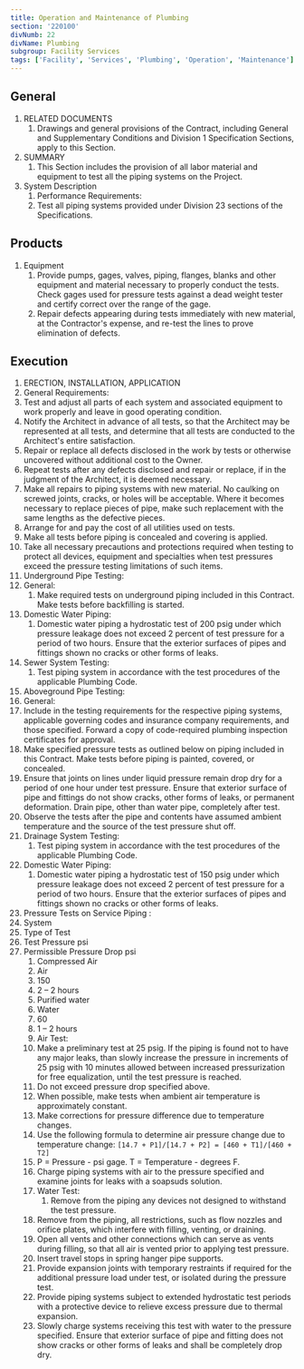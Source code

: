 ```yaml
---
title: Operation and Maintenance of Plumbing
section: '220100'
divNumb: 22
divName: Plumbing
subgroup: Facility Services
tags: ['Facility', 'Services', 'Plumbing', 'Operation', 'Maintenance']
---
```


## General

1. RELATED DOCUMENTS
   1. Drawings and general provisions of the Contract, including General and Supplementary Conditions and Division 1 Specification Sections, apply to this Section.
1. SUMMARY
   1. This Section includes the provision of all labor material and equipment to test all the piping systems on the Project.
1. System Description
   1. Performance Requirements:
   1. Test all piping systems provided under Division 23 sections of the Specifications.

## Products

1. Equipment
   1. Provide pumps, gages, valves, piping, flanges, blanks and other equipment and material necessary to properly conduct the tests. Check gages used for pressure tests against a dead weight tester and certify correct over the range of the gage.
   2. Repair defects appearing during tests immediately with new material, at the Contractor's expense, and re-test the lines to prove elimination of defects.

## Execution

1. ERECTION, INSTALLATION, APPLICATION
1. General Requirements:
1. Test and adjust all parts of each system and associated equipment to work properly and leave in good operating condition.
1. Notify the Architect in advance of all tests, so that the Architect may be represented at all tests, and determine that all tests are conducted to the Architect's entire satisfaction.
1. Repair or replace all defects disclosed in the work by tests or otherwise uncovered without additional cost to the Owner.
1. Repeat tests after any defects disclosed and repair or replace, if in the judgment of the Architect, it is deemed necessary.
1. Make all repairs to piping systems with new material. No caulking on screwed joints, cracks, or holes will be acceptable. Where it becomes necessary to replace pieces of pipe, make such replacement with the same lengths as the defective pieces.
1. Arrange for and pay the cost of all utilities used on tests.
1. Make all tests before piping is concealed and covering is applied.
1. Take all necessary precautions and protections required when testing to protect all devices, equipment and specialties when test pressures exceed the pressure testing limitations of such items.
1. Underground Pipe Testing:
1. General:
   1. Make required tests on underground piping included in this Contract. Make tests before backfilling is started.
1. Domestic Water Piping:
   1. Domestic water piping a hydrostatic test of 200 psig under which pressure leakage does not exceed 2 percent of test pressure for a period of two hours. Ensure that the exterior surfaces of pipes and fittings shown no cracks or other forms of leaks.
1. Sewer System Testing:
   1. Test piping system in accordance with the test procedures of the applicable Plumbing Code.
1. Aboveground Pipe Testing:
1. General:
1. Include in the testing requirements for the respective piping systems, applicable governing codes and insurance company requirements, and those specified. Forward a copy of code-required plumbing inspection certificates for approval.
1. Make specified pressure tests as outlined below on piping included in this Contract. Make tests before piping is painted, covered, or concealed.
1. Ensure that joints on lines under liquid pressure remain drop dry for a period of one hour under test pressure. Ensure that exterior surface of pipe and fittings do not show cracks, other forms of leaks, or permanent deformation. Drain pipe, other than water pipe, completely after test.
1. Observe the tests after the pipe and contents have assumed ambient temperature and the source of the test pressure shut off.
1. Drainage System Testing:
   1. Test piping system in accordance with the test procedures of the applicable Plumbing Code.
1. Domestic Water Piping:
   1. Domestic water piping a hydrostatic test of 150 psig under which pressure leakage does not exceed 2 percent of test pressure for a period of two hours. Ensure that the exterior surfaces of pipes and fittings shown no cracks or other forms of leaks.
1. Pressure Tests on Service Piping :
1. System
1. Type of Test
1. Test Pressure psi
1. Permissible Pressure Drop psi
   1. Compressed Air
   2. Air
   3. 150
   4. 2 – 2 hours
   5. Purified water
   6. Water
   7. 60
   8. 1 – 2 hours
   9. Air Test:
   10. Make a preliminary test at 25 psig. If the piping is found not to have any major leaks, than slowly increase the pressure in increments of 25 psig with 10 minutes allowed between increased pressurization for free equalization, until the test pressure is reached.
   11. Do not exceed pressure drop specified above.
   12. When possible, make tests when ambient air temperature is approximately constant.
   13. Make corrections for pressure difference due to temperature changes.
   14. Use the following formula to determine air pressure change due to temperature change:
       `[14.7 + P1]/[14.7 + P2] = [460 + T1]/[460 + T2]`
   15. P = Pressure - psi gage. T = Temperature - degrees F.
   16. Charge piping systems with air to the pressure specified and examine joints for leaks with a soapsuds solution.
   17. Water Test:
       1. Remove from the piping any devices not designed to withstand the test pressure.
   18. Remove from the piping, all restrictions, such as flow nozzles and orifice plates, which interfere with filling, venting, or draining.
   19. Open all vents and other connections which can serve as vents during filling, so that all air is vented prior to applying test pressure.
   20. Insert travel stops in spring hanger pipe supports.
   21. Provide expansion joints with temporary restraints if required for the additional pressure load under test, or isolated during the pressure test.
   22. Provide piping systems subject to extended hydrostatic test periods with a protective device to relieve excess pressure due to thermal expansion.
   23. Slowly charge systems receiving this test with water to the pressure specified. Ensure that exterior surface of pipe and fitting does not show cracks or other forms of leaks and shall be completely drop dry.
